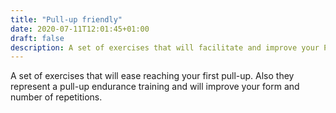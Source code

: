 ```yaml
---
title: "Pull-up friendly"
date: 2020-07-11T12:01:45+01:00
draft: false
description: A set of exercises that will facilitate and improve your Pull-up form. Includes tips, instructions, video demos and related exercises.
---
```

A set of exercises that will ease reaching your first pull-up.
Also they represent a pull-up endurance training and will improve your form and number of repetitions.

<!-- a line
See below {{< num_collection "collection" "Pull-up friendly" "actual" >}} out of
{{< num_collection "collection" "Pull-up friendly" "planned" >}} planned exercises for this collection
-->
